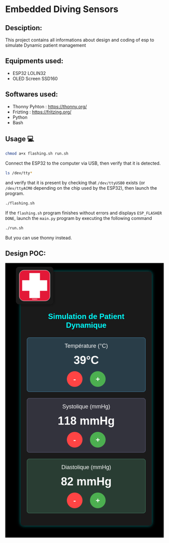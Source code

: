 # Embedded Diving Sensors

## Desciption: 

This project contains all informations about design and coding of esp to simulate Dynamic patient management

## Equipments used: 

- ESP32 LOLIN32
- OLED Screen SSD160

## Softwares used: 

- Thonny Pyhton : https://thonny.org/
- Frizting : https://fritzing.org/
- Python
- Bash

## Usage 💻

```bash
chmod a+x flashing.sh run.sh
```
Connect the ESP32 to the computer via USB, then verify that it is detected.

```bash
ls /dev/tty*
``` 

and verify that it is present by checking that `/dev/ttyUSB0` exists (or `/dev/ttyACM0` depending on the chip used by the ESP32), then launch the program.

```bash
./flashing.sh
```

If the `flashing.sh` program finishes without errors and displays `ESP_FLASHER DONE`, launch the `main.py` program by executing the following command

```bash
./run.sh
```

But you can use thonny instead.

## Design POC: 

<img src="https://github.com/Bl4ck-Mesa-Lab/General-Electronics/blob/main/Dynamic_Patient_Management/Pictures/Example.png"/>
